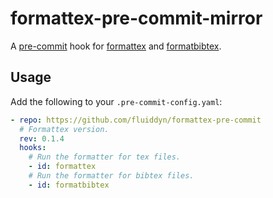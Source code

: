 # formattex-pre-commit-mirror

A [pre-commit](https://pre-commit.com/) hook for
[formattex](https://pypi.org/project/formattex/) and
[formatbibtex](https://pypi.org/project/formatbibtex/).


## Usage

Add the following to your `.pre-commit-config.yaml`:

```yaml
- repo: https://github.com/fluiddyn/formattex-pre-commit
  # Formattex version.
  rev: 0.1.4
  hooks:
    # Run the formatter for tex files.
    - id: formattex
    # Run the formatter for bibtex files.
    - id: formatbibtex
```
